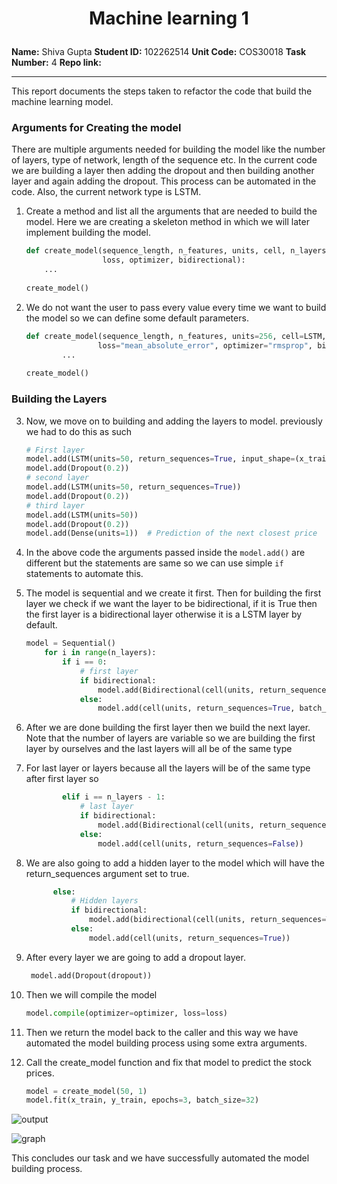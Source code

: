 <h1><p align="center"> 
    Machine learning 1
</h1>

**Name:** Shiva Gupta
**Student ID:** 102262514 
**Unit Code:** COS30018
**Task Number:** 4
**Repo link:** 

****

This report documents the steps taken to refactor the code that build the machine learning model. 

### Arguments for Creating the model 

There are multiple arguments needed for building the model like the number of layers, type of network, length of the sequence etc. In the current code we are building a layer then adding the dropout and then building another layer and again adding the dropout. This process can be automated in the code. Also, the current network type is LSTM. 

1. Create a method and list all the arguments that are needed to build the model. Here we are creating a skeleton method in which we will later implement building the model. 

   ```python
   def create_model(sequence_length, n_features, units, cell, n_layers, dropout,
                    loss, optimizer, bidirectional):
       ...
       
   create_model()
   ```

2. We do not want the user to pass every value every time we want to build the model so we can define some default parameters. 

   ```python
   def create_model(sequence_length, n_features, units=256, cell=LSTM, n_layers=2, dropout=0.3,
                   loss="mean_absolute_error", optimizer="rmsprop", bidirectional=False):
           ...
       
   create_model()
   ```



### Building the Layers 

3. Now, we move on to building and adding the layers to model. previously we had to do this as such 

   ```python
   # First layer 
   model.add(LSTM(units=50, return_sequences=True, input_shape=(x_train.shape[1], 1)))
   model.add(Dropout(0.2))
   # second layer 
   model.add(LSTM(units=50, return_sequences=True))
   model.add(Dropout(0.2))
   # third layer
   model.add(LSTM(units=50))
   model.add(Dropout(0.2))
   model.add(Dense(units=1))  # Prediction of the next closest price
   ```

4. In the above code the arguments passed inside the `model.add()` are different but the statements are same so we can use simple `if` statements to automate this. 

5. The model is sequential and we create it first. Then for building the first layer we check if we want the layer to be bidirectional, if it is True then the first layer is a bidirectional layer otherwise it is a LSTM layer by default. 

   ```python
   model = Sequential()
       for i in range(n_layers):
           if i == 0:
               # first layer
               if bidirectional:
                   model.add(Bidirectional(cell(units, return_sequences=True), batch_input_shape=(None, 						sequence_length, n_features)))
               else:
                   model.add(cell(units, return_sequences=True, batch_input_shape=(None, sequence_length, 
   ```

6. After we are done building the first layer then we build the next layer. Note that the number of layers are variable so we are building the first layer by ourselves and the last layers will all be of the same type

7. For last layer or layers because all the layers will be of the same type after first layer so 

   ```python
           elif i == n_layers - 1:
               # last layer
               if bidirectional:
                   model.add(Bidirectional(cell(units, return_sequences=False)))
               else:
                   model.add(cell(units, return_sequences=False))
   ```

8. We are also going to add a hidden layer to the model which will have the return_sequences argument set to true. 

   ```python
         else:
             # Hidden layers
             if bidirectional:
                 model.add(bidirectional(cell(units, return_sequences=True))
             else:
                 model.add(cell(units, return_sequences=True))
   ```

9. After every layer we are going to add a dropout layer. 

   ```python
    model.add(Dropout(dropout))
   ```

10. Then we will compile the model 

    ```python
    model.compile(optimizer=optimizer, loss=loss)
    ```

11. Then we return the model back to the caller and this way we have automated the model building process using some extra arguments. 

12. Call the create_model function and fix that model to predict the stock prices. 

    ```python
    model = create_model(50, 1)
    model.fit(x_train, y_train, epochs=3, batch_size=32)
    ```

![output]()

![graph]()



This concludes our task and we have successfully automated the model building process. 